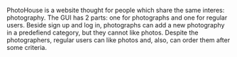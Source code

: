 PhotoHouse is a website thought for people which share the same interes: photography. The GUI has 2 parts: one for photographs and one for regular users. Beside sign up and log in, photographs can add a new photography in a predefiend category, but they cannot like photos. Despite the photographers, regular users can like photos and, also, can order them after some criteria. 
